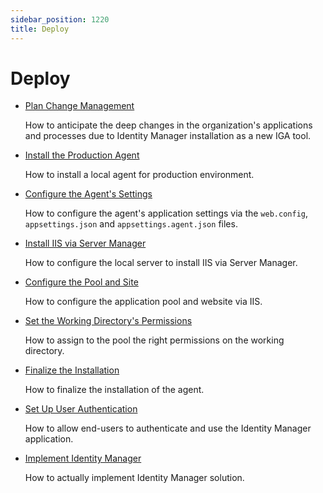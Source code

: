 ```yaml
---
sidebar_position: 1220
title: Deploy
---
```


# Deploy

* [Plan Change Management](change-management/index)

  How to anticipate the deep changes in the organization's applications and processes due to Identity Manager installation as a new IGA tool.
* [Install the Production Agent](production-agent-installation/index "Install the Production Agent")

  How to install a local agent for production environment.

* [Configure the Agent's Settings](production-agent-installation/settings-files/index "Configure the Agent's Settings")

  How to configure the agent's application settings via the `web.config`, `appsettings.json` and `appsettings.agent.json` files.
* [Install IIS via Server Manager](production-agent-installation/iis-installation/index "Install IIS via Server Manager")

  How to configure the local server to install IIS via Server Manager.
* [Configure the Pool and Site](production-agent-installation/iis-configuration/index "Configure the Pool and Site")

  How to configure the application pool and website via IIS.
* [Set the Working Directory's Permissions](production-agent-installation/directory-permissions/index "Set the Working Directory's Permissions")

  How to assign to the pool the right permissions on the working directory.
* [Finalize the Installation](production-agent-installation/finalization/index "Finalize the Installation")

  How to finalize the installation of the agent.

* [Set Up User Authentication](authentication/index "Set Up User Authentication")

  How to allow end-users to authenticate and use the Identity Manager application.
* [Implement Identity Manager](implementation/index "Implement Identity Manager")

  How to actually implement Identity Manager solution.